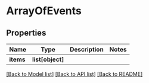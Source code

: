 # ArrayOfEvents

## Properties
Name | Type | Description | Notes
------------ | ------------- | ------------- | -------------
**items** | **list[object]** |  | 

[[Back to Model list]](../README.md#documentation-for-models) [[Back to API list]](../README.md#documentation-for-api-endpoints) [[Back to README]](../README.md)

